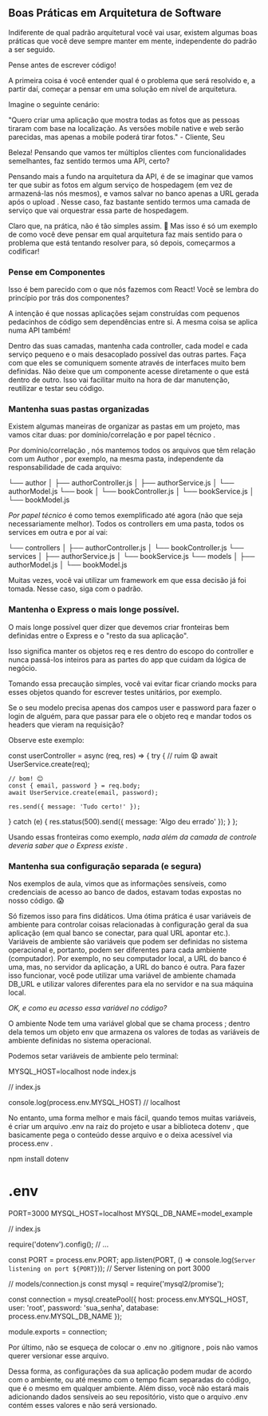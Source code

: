 ## Boas Práticas em Arquitetura de Software

Indiferente de qual padrão arquitetural você vai usar, existem algumas boas práticas que você deve sempre manter em mente, independente do padrão a ser seguido.

Pense antes de escrever código!

A primeira coisa é você entender qual é o problema que será resolvido e, a partir daí, começar a pensar em uma solução em nível de arquitetura.

Imagine o seguinte cenário:

"Quero criar uma aplicação que mostra todas as fotos que as pessoas tiraram com base na localização. As versões mobile native e web serão parecidas, mas apenas a mobile poderá tirar fotos." - Cliente, Seu

Beleza! Pensando que vamos ter múltiplos clientes com funcionalidades semelhantes, faz sentido termos uma API, certo?

Pensando mais a fundo na arquitetura da API, é de se imaginar que vamos ter que subir as fotos em algum serviço de hospedagem (em vez de armazená-las nós mesmos), e vamos salvar no banco apenas a URL gerada após o upload . Nesse caso, faz bastante sentido termos uma camada de serviço que vai orquestrar essa parte de hospedagem.

Claro que, na prática, não é tão simples assim. 😬 Mas isso é só um exemplo de como você deve pensar em qual arquitetura faz mais sentido para o problema que está tentando resolver para, só depois, começarmos a codificar!

### Pense em Componentes

Isso é bem parecido com o que nós fazemos com React! Você se lembra do princípio por trás dos componentes?

A intenção é que nossas aplicações sejam construídas com pequenos pedacinhos de código sem dependências entre si. A mesma coisa se aplica numa API também!

Dentro das suas camadas, mantenha cada controller, cada model e cada serviço pequeno e o mais desacoplado possível das outras partes. Faça com que eles se comuniquem somente através de interfaces muito bem definidas. Não deixe que um componente acesse diretamente o que está dentro de outro. Isso vai facilitar muito na hora de dar manutenção, reutilizar e testar seu código.

### Mantenha suas pastas organizadas

Existem algumas maneiras de organizar as pastas em um projeto, mas vamos citar duas: por domínio/correlação e por papel técnico .

Por domínio/correlação , nós mantemos todos os arquivos que têm relação com um Author , por exemplo, na mesma pasta, independente da responsabilidade de cada arquivo:

└── author
│   ├── authorController.js
│   ├── authorService.js
│   └── authorModel.js
└── book
│   └── bookController.js
│   └── bookService.js
│   └── bookModel.js


*Por papel técnico* é como temos exemplificado até agora (não que seja necessariamente melhor). Todos os controllers em uma pasta, todos os services em outra e por aí vai:

└── controllers
│   ├── authorController.js
│   └── bookController.js
└── services
│   ├── authorService.js
│   └── bookService.js
└── models
│   ├── authorModel.js
│   └── bookModel.js

Muitas vezes, você vai utilizar um framework em que essa decisão já foi tomada. Nesse caso, siga com o padrão.

### Mantenha o Express o mais longe possível.

O mais longe possível quer dizer que devemos criar fronteiras bem definidas entre o Express e o "resto da sua aplicação".

Isso significa manter os objetos req e res dentro do escopo do controller e nunca passá-los inteiros para as partes do app que cuidam da lógica de negócio.

Tomando essa precaução simples, você vai evitar ficar criando mocks para esses objetos quando for escrever testes unitários, por exemplo.

Se o seu modelo precisa apenas dos campos user e password para fazer o login de alguém, para que passar para ele o objeto req e mandar todos os headers que vieram na requisição?

Observe este exemplo:

const userController = async (req, res) => {
  try {
    // ruim 😧
    await UserService.create(req);

    // bom! 😊
    const { email, password } = req.body;
    await UserService.create(email, password);

    res.send({ message: 'Tudo certo!' });
  } catch (e) {
    res.status(500).send({ message: 'Algo deu errado' });
  }
};

Usando essas fronteiras como exemplo, *nada além da camada de controle deveria saber que o Express existe .*


### Mantenha sua configuração separada (e segura)

Nos exemplos de aula, vimos que as informações sensíveis, como credenciais de acesso ao banco de dados, estavam todas expostas no nosso código. 😱

Só fizemos isso para fins didáticos. Uma ótima prática é usar variáveis de ambiente para controlar coisas relacionadas à configuração geral da sua aplicação (em qual banco se conectar, para qual URL apontar etc.). Variáveis de ambiente são variáveis que podem ser definidas no sistema operacional e, portanto, podem ser diferentes para cada ambiente (computador). Por exemplo, no seu computador local, a URL do banco é uma, mas, no servidor da aplicação, a URL do banco é outra. Para fazer isso funcionar, você pode utilizar uma variável de ambiente chamada DB_URL e utilizar valores diferentes para ela no servidor e na sua máquina local.

*OK, e como eu acesso essa variável no código?*

O ambiente Node tem uma variável global que se chama process ; dentro dela temos um objeto env que armazena os valores de todas as variáveis de ambiente definidas no sistema operacional.

Podemos setar variáveis de ambiente pelo terminal:

MYSQL_HOST=localhost node index.js

// index.js

console.log(process.env.MYSQL_HOST) // localhost

No entanto, uma forma melhor e mais fácil, quando temos muitas variáveis, é criar um arquivo .env na raiz do projeto e usar a biblioteca dotenv , que basicamente pega o conteúdo desse arquivo e o deixa acessível via process.env .


npm install dotenv

# .env
PORT=3000
MYSQL_HOST=localhost
MYSQL_DB_NAME=model_example

// index.js

require('dotenv').config();
// ...

const PORT = process.env.PORT;
app.listen(PORT, () => console.log(`Server listening on port ${PORT}`));
// Server listening on port 3000


// models/connection.js
const mysql = require('mysql2/promise');

const connection = mysql.createPool({
    host: process.env.MYSQL_HOST,
    user: 'root',
    password: 'sua_senha',
    database: process.env.MYSQL_DB_NAME });

module.exports = connection;


Por último, não se esqueça de colocar o .env no .gitignore , pois não vamos querer versionar esse arquivo.

Dessa forma, as configurações da sua aplicação podem mudar de acordo com o ambiente, ou até mesmo com o tempo ficam separadas do código, que é o mesmo em qualquer ambiente. Além disso, você não estará mais adicionando dados sensíveis ao seu repositório, visto que o arquivo .env contém esses valores e não será versionado.
